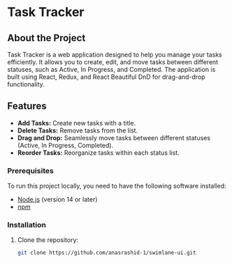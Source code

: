 # Task Tracker

## About the Project

Task Tracker is a web application designed to help you manage your tasks efficiently. It allows you to create, edit, and move tasks between different statuses, such as Active, In Progress, and Completed. The application is built using React, Redux, and React Beautiful DnD for drag-and-drop functionality.

## Features

- **Add Tasks:** Create new tasks with a title.
- **Delete Tasks:** Remove tasks from the list.
- **Drag and Drop:** Seamlessly move tasks between different statuses (Active, In Progress, Completed).
- **Reorder Tasks:** Reorganize tasks within each status list.



### Prerequisites

To run this project locally, you need to have the following software installed:

- [Node.js](https://nodejs.org/en/) (version 14 or later)
- [npm](https://www.npmjs.com/)

### Installation

1. Clone the repository:

   ```sh
   git clone https://github.com/anasrashid-1/swimlane-ui.git
